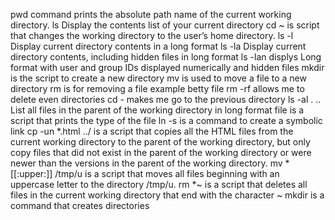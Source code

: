 pwd command prints the absolute path name of the current working directory.
ls Display the contents list of your current directory
cd ~ is script that changes the working directory to the user’s home directory.
ls -l Display current directory contents in a long format
ls -la Display current directory contents, including hidden files in long format
ls -lan displys Long format with user and group IDs displayed numerically and hidden files
mkdir is the script to create a new directory
mv is used to move a file to a new directory
rm is for removing a file example betty file
rm -rf allows me to delete even directories
cd -  makes me go to the previous directory
ls -al . ..  List all files in the parent of the working directory in long format
file is a script that prints the type of the file
ln -s is a command to create a symbolic link
cp -un *.html ../ is a script that copies all the HTML files from the current working directory to the parent of the working directory, but only copy files that did not exist in the parent of the working directory or were newer than the versions in the parent of the working directory.
mv *[[:upper:]] /tmp/u is  a script that moves all files beginning with an uppercase letter to the directory /tmp/u.
rm *~ is a script that deletes all files in the current working directory that end with the character ~
mkdir is a command that creates directories
